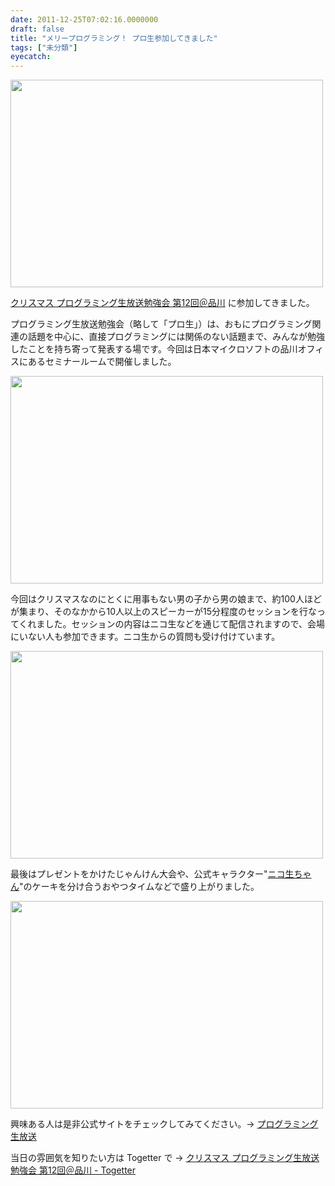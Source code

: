 ```yaml
---
date: 2011-12-25T07:02:16.0000000
draft: false
title: "メリープログラミング！ プロ生参加してきました"
tags: ["未分類"]
eyecatch: 
---
```

<p><a href="http://blog.daruyanagi.net/wp-content/uploads/2011/12/DSC_1091.jpg"><img src="http://blog.daruyanagi.net/wp-content/uploads/2011/12/DSC_1091-500x332.jpg" alt="" title="DSC_1091" width="500" height="332" class="alignnone size-medium wp-image-474" /></a></p><p><a href="http://pronama.wordpress.com/2011/11/19/pronama-12-at-shinagawa/">クリスマス プログラミング生放送勉強会 第12回＠品川</a> に参加してきました。</p><p>プログラミング生放送勉強会（略して「プロ生」）は、おもにプログラミング関連の話題を中心に、直接プログラミングには関係のない話題まで、みんなが勉強したことを持ち寄って発表する場です。今回は日本マイクロソフトの品川オフィスにあるセミナールームで開催しました。</p><p><a href="http://blog.daruyanagi.net/wp-content/uploads/2011/12/DSC_1239.jpg"><img src="http://blog.daruyanagi.net/wp-content/uploads/2011/12/DSC_1239-500x332.jpg" alt="" title="DSC_1239" width="500" height="332" class="alignnone size-medium wp-image-475" /></a></p><p>今回はクリスマスなのにとくに用事もない男の子から男の娘まで、約100人ほどが集まり、そのなかから10人以上のスピーカーが15分程度のセッションを行なってくれました。セッションの内容はニコ生などを通じて配信されますので、会場にいない人も参加できます。ニコ生からの質問も受け付けています。</p><p><a href="http://blog.daruyanagi.net/wp-content/uploads/2011/12/DSC_1339.jpg"><img src="http://blog.daruyanagi.net/wp-content/uploads/2011/12/DSC_1339-500x332.jpg" alt="" title="DSC_1339" width="500" height="332" class="alignnone size-medium wp-image-476" /></a></p><p>最後はプレゼントをかけたじゃんけん大会や、公式キャラクター"<a href="http://pronama.wordpress.com/pronama/">ニコ生ちゃん</a>"のケーキを分け合うおやつタイムなどで盛り上がりました。</p><p><a href="http://blog.daruyanagi.net/wp-content/uploads/2011/12/DSC_1293.jpg"><img src="http://blog.daruyanagi.net/wp-content/uploads/2011/12/DSC_1293-500x332.jpg" alt="" title="DSC_1293" width="500" height="332" class="alignnone size-medium wp-image-481" /></a></p><p>興味ある人は是非公式サイトをチェックしてみてください。→ <a href="http://pronama.wordpress.com/">プログラミング生放送</a></p><p>当日の雰囲気を知りたい方は Togetter で → <a href="http://togetter.com/li/232076?f=tgtn">クリスマス プログラミング生放送勉強会 第12回＠品川 - Togetter</a></p>
